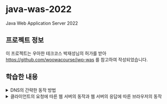 # java-was-2022
Java Web Application Server 2022


## 프로젝트 정보 

이 프로젝트는 우아한 테크코스 박재성님의 허가를 받아 https://github.com/woowacourse/jwp-was 
를 참고하여 작성되었습니다.

## 학습한 내용
<details>
<summary>DNS의 간략한 동작 방법</summary>
<div markdown="1">

1. 검색 창에 www.naver.com 입력 후 엔터 탁
2. 브라우저와 운영체제는 먼저 www.naver.com 의 IP 주소가 캐싱되어 있는지 체크
3. 캐싱되어 있지 않다면 Resolver를 통해 Root DNS 서버의 IP 주소를 획득
    1. Resolver는 주로 ISP(Internet Service Provider, ex. KT, SKT, U+..)로 Root DNS 서버의 주소를 알고 있음
4.  Root를 통해  Resolver로 Top-level DNS 서버의 주소를 획득
    1. 2가지 방식 존재
        1. Root가 직접 하위 서버에 쿼리를 날려 최종 목표 IP 주소를 Resolver에게 전달하는 방식
            1. Root 서버는 전 세계 13개 뿐이므로 많은 부하가 발생 - 이 방법은 사용 되지 않음
        2. Resolver가 각 서버에서 반환하는 주소로 직접 쿼리를 날려 최종 IP 주소 획득 - 현재 사용하는 방법, 즉 아래 설명된 방법
5. Top-level DNS 서버를 통해 다시 Resolver로 authoritative name server 주소 획득
6. Authoritative name server를 통해 www.naver.com의 IP 주소 획득 가능
    1. 일반적으로 한 Domain Name의 IP를 여러 authoritative name server가 가지고 있는 형태 (in case of failure)
7. 획득한 IP 주소를 이용해 사용자 request 전송 및 IP 주소 캐싱

</div>
</details>

<details>
<summary>클라이언트의 요청에 따른 웹 서버의 동작과 웹 서버의 응답에 따른 브라우저의 동작</summary>
<div markdown="1">
 
* 클라이언트가 주소 창에 localhost:8080/index.html이라는 URI를 입력
  * URI = URL + URN, URL은 localhost:8080 - resource의 위치, URN은 index.html - resource의 이름을 의미
  * 즉 URI는 URL과 URN을 통합한 것으로 특정 위치의 특정 파일을 의미, ex. localhost:8080의 index.html
* 웹 서버는 요청을 받고, 해당 위치에 파일이 존재하면 응답의 body에 해당 파일을 바이트로 변환해 첨부함
* 클라이언트는 body에 첨부된 파일을 받은 후, 만약 html 파일이 참조하는 css, js 등의 파일이 있는 경우, 해당 경로로 다시 웹 서버에 요청을 전송
* 웹 서버는 요청을 받고, 다시 요청에 명시된 경로에 있는 파일을 반환 -> 즉 한 개의 html 파일을 렌더링 하기 위해 여러 개의 요청을 처리함

* 웹 서버가 반환하는 response status에 따른 웹 브라우저는 동적으로 반응함
  * 예를 들어, response status 302 FOUND는 요청한 resource가 Location 헤더에 명시된 위치로 이동됐음을 의미함. 따라서 웹 브라우저는 자동으로 웹 서버에 Location에 명시된 위치로 다시 요청을 전송함

</div>
</details>


